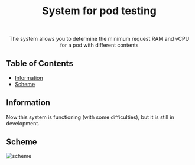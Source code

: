 <h1 align="center"> System for pod testing </h1> <br>

<p align="center">
The system allows you to determine the minimum request RAM and vCPU for a pod with different contents
</p>


## Table of Contents

- [Information](#Information)
- [Scheme](#Scheme)


## Information
Now this system is functioning (with some difficulties), but it is still in development.

## Scheme
![scheme](https://user-images.githubusercontent.com/64182789/128856087-6f390ab4-1da9-4208-956f-c62475f3c74e.png)
